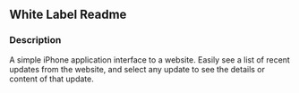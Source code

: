 ## White Label Readme

### Description

A simple iPhone application interface to a website. Easily see a list of recent updates from the website, and select any update to see the details or content of that update.
